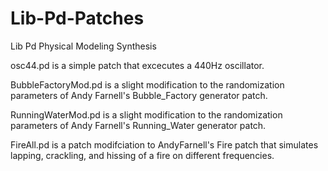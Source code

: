 # Lib-Pd-Patches
Lib Pd Physical Modeling Synthesis

osc44.pd is a simple patch that excecutes a 440Hz oscillator.

BubbleFactoryMod.pd is a slight modification to the randomization parameters of Andy Farnell's Bubble_Factory generator patch.

RunningWaterMod.pd is a slight modification to the randomization parameters of Andy Farnell's Running_Water generator patch.

FireAll.pd is a patch modifciation to AndyFarnell's Fire patch that simulates lapping, crackling, and hissing of a fire on different frequencies.


